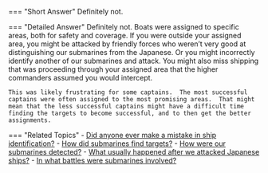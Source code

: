 
=== "Short Answer"
    Definitely not.

=== "Detailed Answer"
    Definitely not.  Boats were assigned to specific areas, both for safety and coverage.  If you were outside your assigned area, you might be attacked by friendly forces who weren’t very good at distinguishing our submarines from the Japanese.  Or you might incorrectly identify another of our submarines and attack.  You might also miss shipping that was proceeding through your assigned area that the higher commanders assumed you would intercept.

    This was likely frustrating for some captains.  The most successful captains were often assigned to the most promising areas.  That might mean that the less successful captains might have a difficult time finding the targets to become successful, and to then get the better assignments.

=== "Related Topics"
    - [Did anyone ever make a mistake in ship identification?](../FAQs/did-anyone-ever-make-a-mistake-in-ship-identification.md)
    - [How did submarines find targets?](../FAQs/how-did-submarines-find-targets.md)
    - [How were our submarines detected?](../FAQs/how-were-our-submarines-detected.md)
    - [What usually happened after we attacked Japanese ships?](../FAQs/what-usually-happened-after-we-attacked-japanese-ships.md)
    - [In what battles were submarines involved?](../FAQs/in-what-battles-were-submarines-involved.md)
